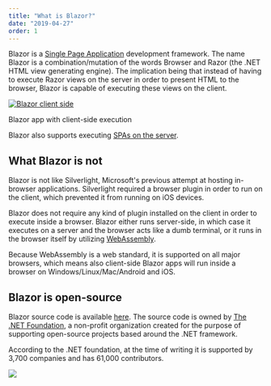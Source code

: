 ```yaml
---
title: "What is Blazor?"
date: "2019-04-27"
order: 1
---
```


Blazor is a [Single Page Application](https://en.wikipedia.org/wiki/Single-page_application) development framework.
The name Blazor is a combination/mutation of the words Browser and Razor (the .NET HTML view generating engine).
The implication being that instead of having to execute Razor views on the server in order to present HTML to the browser,
Blazor is capable of executing these views on the client.

[![Blazor client side](images/BlazorClientSide-300x251.png)](images/BlazorClientSide-300x251.png)

Blazor app with client-side execution

Blazor also supports executing [SPAs on the server](/overview/blazor-hosting-models/).

## What Blazor is not

Blazor is not like Silverlight, Microsoft's previous attempt at hosting in-browser applications.
Silverlight required a browser plugin in order to run on the client, which prevented it from running on iOS devices.

Blazor does not require any kind of plugin installed on the client in order to execute inside a browser.
Blazor either runs server-side, in which case it executes on a server and the browser acts like a dumb terminal,
or it runs in the browser itself by utilizing [WebAssembly](/overview/what-is-webassembly/).

Because WebAssembly is a web standard, it is supported on all major browsers, which means also client-side Blazor apps
will run inside a browser on Windows/Linux/Mac/Android and iOS.

## Blazor is open-source

Blazor source code is available [here](https://github.com/dotnet/aspnetcore/tree/master/src/Components).
The source code is owned by [The .NET Foundation](https://dotnetfoundation.org/), a non-profit organization created for
the purpose of supporting open-source projects based around the .NET framework.

According to the .NET foundation, at the time of writing it is supported by 3,700 companies and has 61,000 contributors.

![](images/NetFoundationStats.png)
